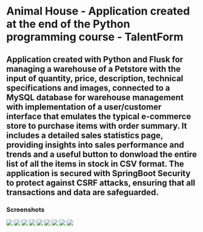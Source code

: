 <h1>Animal House - Application created at the end of the Python programming course - TalentForm</h1>
<h2>Application created with Python and Flusk for managing a warehouse of a Petstore with the input of quantity, price, description, technical specifications and images, connected to a MySQL database for warehouse management with implementation of a user/customer interface that emulates the typical e-commerce store to purchase items with order summary. It includes a detailed sales statistics page, providing insights into sales performance and trends and a useful button to donwload the entire list of all the items in stock in CSV format. The application is secured with SpringBoot Security to protect against CSRF attacks, ensuring that all transactions and data are
safeguarded.</h2>

<h3>Screenshots</h3>
<img src="https://github.com/user-attachments/assets/3bebc497-2094-41a4-af5e-11fff3c116fd">
<img src="https://github.com/user-attachments/assets/b09b0495-ded9-497a-8573-279c6165ef44">
<img src="https://github.com/user-attachments/assets/3b66ec31-ee77-484b-ae2b-1e4888d86e83">
<img src="https://github.com/user-attachments/assets/44b3e4c0-bf36-4a06-90e4-f78142cb5704">
<img src="https://github.com/user-attachments/assets/d42ba0b8-c85b-4895-88e6-97ec9c726651">
<img src="https://github.com/user-attachments/assets/8f124dfd-d0b1-4e4d-b42d-5800eaf3c07e">
<img src="https://github.com/user-attachments/assets/1d182137-240d-47f0-a2d2-575ab23db2f3">
<img src="https://github.com/user-attachments/assets/92502150-8bc5-47ed-b5d9-4c8668aa15c0">
<img src="https://github.com/user-attachments/assets/2c66cbe4-e725-4b72-9420-a8c17b28d43d">
